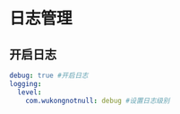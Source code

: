# 日志管理
## 开启日志

~~~~yml
debug: true #开启日志
logging:
  level:
    com.wukongnotnull: debug #设置日志级别
~~~~







<br><br><br>
